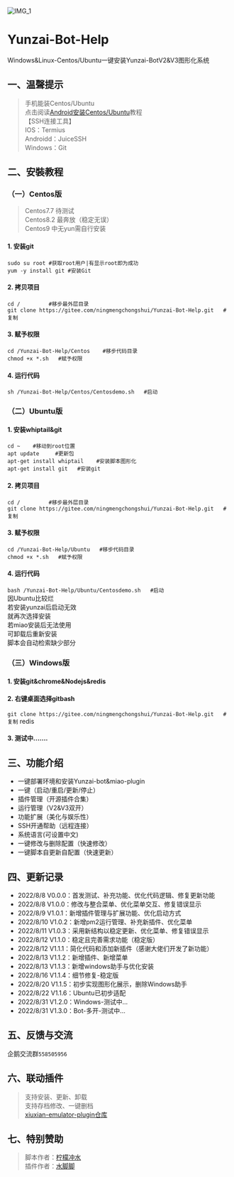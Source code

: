![IMG_1](https://user-images.githubusercontent.com/110824794/185775125-069c2327-d968-49de-9c3c-0dc0433cb06e.PNG)
# Yunzai-Bot-Help  
Windows&Linux-Centos/Ubuntu一键安装Yunzai-BotV2&V3图形化系统    

## 一、温聲提示      
>手机能装Centos/Ubuntu      
点击阅读[Android安装Centos/Ubuntu](https://gitee.com/Le-niao/termux-install-linux)教程         
>【SSH连接工具】       
IOS：Termius    
Androidd：JuiceSSH     
Windows：Git  

## 二、安裝教程     
### （一）Centos版      
>Centos7.7 待测试     
>Centos8.2 最奔放（稳定无误）     
>Centos9 中无yun需自行安装      
#### 1. 安装git      
`sudo su root #获取root用户|有显示root即为成功`        
`yum -y install git #安装Git`     

#### 2. 拷贝项目    
`cd /         #移步最外层目录`   
`git clone https://gitee.com/ningmengchongshui/Yunzai-Bot-Help.git   #复制`   

#### 3. 赋予权限    
`cd /Yunzai-Bot-Help/Centos    #移步代码目录`   
`chmod +x *.sh   #赋予权限`  

#### 4. 运行代码   
`sh /Yunzai-Bot-Help/Centos/Centosdemo.sh   #启动`     


### （二）Ubuntu版     
#### 1. 安装whiptail&git    
`cd ~    #移动到root位置`        
`apt update     #更新包`         
`apt-get install whiptail    #安装脚本图形化`         
`apt-get install git   #安装git`        

#### 2. 拷贝项目    
`cd /         #移步最外层目录`      
`git clone https://gitee.com/ningmengchongshui/Yunzai-Bot-Help.git   #复制`      

#### 3. 赋予权限     
`cd /Yunzai-Bot-Help/Ubuntu   #移步代码目录`     
`chmod +x *.sh   #赋予权限`     

#### 4. 运行代码    
`bash /Yunzai-Bot-Help/Ubuntu/Centosdemo.sh   #启动`        
因Ubuntu比较烂      
若安装yunzai后启动无效       
就再次选择安装       
若miao安装后无法使用        
可卸载后重新安装       
脚本会自动检索缺少部分          

### （三）Windows版
#### 1. 安装git&chrome&Nodejs&redis           
#### 2. 右键桌面选择gitbash        
`git clone https://gitee.com/ningmengchongshui/Yunzai-Bot-Help.git   #复制` redis           
#### 3. 测试中.......

## 三、功能介绍
* 一键部署环境和安装Yunzai-bot&miao-plugin     
* 一键（启动/重启/更新/停止）   
* 插件管理（开源插件合集）      
* 运行管理（V2&V3双开）    
* 功能扩展（美化与娱乐性）   
* SSH开通帮助（远程连接）    
* 系统语言(可设置中文)    
* 一键修改与删除配置（快速修改）    
* 一键脚本自更新自配置（快速更新）    

## 四、更新记录   
* 2022/8/8 V0.0.0：首发测试、补充功能、优化代码逻辑、修复更新功能    
* 2022/8/8 V1.0.0：修改与整合菜单、优化菜单交互、修复错误显示    
* 2022/8/9 V1.0.1：新增插件管理与扩展功能、优化启动方式    
* 2022/8/10 V1.0.2：新增pm2运行管理、补充新插件、优化菜单    
* 2022/8/11 V1.0.3：采用新结构以稳定更新、优化菜单、修复错误显示   
* 2022/8/12 V1.1.0：稳定且完善需求功能（稳定版）    
* 2022/8/12 V1.1.1：简化代码和添加新插件（感谢大佬们开发了新功能）
* 2022/8/13 V1.1.2：新增插件、新增菜单
* 2022/8/13 V1.1.3：新增windows助手与优化安装
* 2022/8/16 V1.1.4：细节修复-稳定版
* 2022/8/20 V1.1.5：初步实现图形化展示，删除Windows助手
* 2022/8/22 V1.1.6：Ubuntu已初步适配
* 2022/8/31 V1.2.0：Windows-测试中...
* 2022/8/31 V1.3.0：Bot-多开-测试中...

## 五、反馈与交流     
企鹅交流群`558505956`      

## 六、联动插件   
>支持安装、更新、卸载      
>支持存档修改、一键删档        
>[xiuxian-emulator-plugin仓库](https://gitee.com/waterfeet/xiuxian-emulator-plugin)      

## 七、特别赞助     
>脚本作者：[柠檬冲水](https://afdian.net/@ningmengchongshui)       
>插件作者：[水脚脚](https://afdian.net/@waterfeet)  
